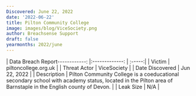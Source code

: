 ```yaml
---
Discovered: June 22, 2022
date: '2022-06-22'
title: Pilton Community College
image: images/blog/ViceSociety.png
author: Breachsense Support
draft: false
yearmonths: 2022/june
---
```


| Data Breach Report------------:     |:-------------:    | :-----:|
| Victim      | piltoncollege.org.uk      | 
| Threat Actor      | ViceSociety      | 
| Date Discovered      | Jun 22, 2022      | 
| Description      | Pilton Community College is a coeducational secondary school with academy status, located in the Pilton area of Barnstaple in the English county of Devon.      | 
| Leak Size      | N/A      | 


